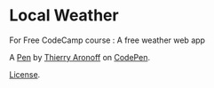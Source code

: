 # Local Weather

For Free CodeCamp course : A free weather web app

A [Pen](http://codepen.io/thierry_aro/pen/dMBzKy) by [Thierry Aronoff](http://codepen.io/thierry_aro) on [CodePen](http://codepen.io/).

[License](http://codepen.io/thierry_aro/pen/dMBzKy/license).
